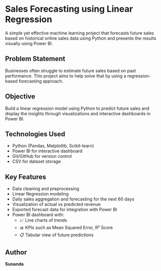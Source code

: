 # Sales Forecasting using Linear Regression

A simple yet effective machine learning project that forecasts future sales based on historical online sales data using Python and presents the results visually using Power BI.

## Problem Statement

Businesses often struggle to estimate future sales based on past performance. This project aims to help solve that by using a regression-based forecasting approach.

## Objective

Build a linear regression model using Python to predict future sales and display the insights through visualizations and interactive dashboards in Power BI.

## Technologies Used

- Python (Pandas, Matplotlib, Scikit-learn)
- Power BI for interactive dashboard
- Git/GitHub for version control
- CSV for dataset storage

## Key Features

- Data cleaning and preprocessing  
- Linear Regression modeling  
- Daily sales aggregation and forecasting for the next 60 days  
- Visualization of actual vs predicted revenue  
- Exported forecast data for integration with Power BI  
- Power BI dashboard with:  
  - 📈 Line charts of trends  
  - 📊 KPIs such as Mean Squared Error, R² Score  
  - 📋 Tabular view of future predictions  

## Author

**Sunanda**
